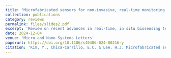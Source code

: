 ```yaml
---
title: "Microfabricated sensors for non-invasive, real-time monitoring of organoids"
collection: publications
category: reviews
permalink: files/slides2.pdf
excerpt: 'Review on recent advances in real-time, in situ biosensing technologies, including microelectrode arrays for electrophysiological recordings, chemical sensors for biochemical detection, and strain sensors for monitoring mechanical properties'
date: 2024-12-04
venue: 'Micro and Nano Systems Letters'
paperurl: https://doi.org/10.1186/s40486-024-00216-y
citation: 'Kim, Y., Chica-Carrillo, E.C. & Lee, H.J. Microfabricated sensors for non-invasive, real-time monitoring of organoids. Micro and Nano Syst Lett 12, 26 (2024).'
---
```


